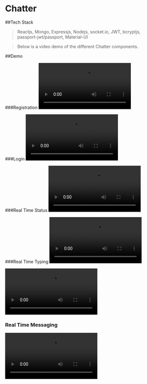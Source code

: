 # Chatter

##Tech Stack
>Reactjs, Mongo, Expressjs, Nodejs, socket.io, JWT, bcryptjs, passport-jwt/passport, Material-UI

> Below is a video demo of the different Chatter components.

##Demo

###Registration
![](Registration.mp4)

###Login
![](Login-validation.mp4)

###Real Time Status
![](Online-offline-status.mp4)

###Real Time Typing
![](Real-time-typing.mp4)

![](Real-time-read.mp4)

### Real Time Messaging
![](Real-time-messaging.mp4)
